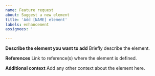 ```yaml
---
name: Feature request
about: Suggest a new element
title: 'Add [NAME] element'
labels: enhancement
assignees: ''

---
```


**Describe the element you want to add**
Briefly describe the element.

**References**
Link to reference(s) where the element is defined.

**Additional context**
Add any other context about the element here.
